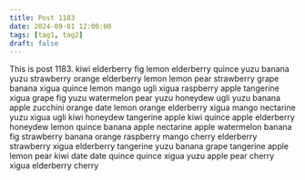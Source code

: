 ```yaml
---
title: Post 1183
date: 2024-09-01 12:00:00
tags: [tag1, tag2]
draft: false
---
```

This is post 1183.
kiwi
elderberry
fig
lemon
elderberry
quince
yuzu
banana
yuzu
strawberry
orange
elderberry
lemon
lemon
pear
strawberry
grape
banana
xigua
quince
lemon
mango
ugli
xigua
raspberry
apple
tangerine
xigua
grape
fig
yuzu
watermelon
pear
yuzu
honeydew
ugli
yuzu
banana
apple
zucchini
orange
date
lemon
orange
elderberry
xigua
mango
nectarine
yuzu
xigua
ugli
kiwi
honeydew
tangerine
apple
kiwi
quince
apple
elderberry
honeydew
lemon
quince
banana
apple
nectarine
apple
watermelon
banana
fig
strawberry
banana
orange
raspberry
mango
cherry
elderberry
strawberry
xigua
elderberry
tangerine
yuzu
banana
grape
tangerine
apple
lemon
pear
kiwi
date
date
quince
quince
xigua
yuzu
apple
pear
cherry
xigua
elderberry
cherry
